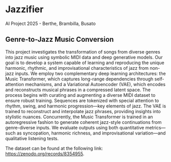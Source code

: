 # Jazzifier
AI Project 2025 - Berthe, Brambilla, Busato

## Genre-to-Jazz Music Conversion 

This project investigates the transformation of songs from diverse genres into jazz music using symbolic MIDI data and deep generative models. Our goal is to develop a system capable of learning and reproducing the unique harmonic, rhythmic, and improvisational characteristics of jazz from non-jazz inputs. We employ two complementary deep learning architectures: the Music Transformer, which captures long-range dependencies through self-attention mechanisms, and a Variational Autoencoder (VAE), which encodes and reconstructs musical phrases in a compressed latent space.
The process begins with curating and augmenting a diverse MIDI dataset to ensure robust training. Sequences are tokenized with special attention to rhythm, swing, and harmonic progression—key elements of jazz. The VAE is trained to reconstruct and interpolate jazz phrases, providing insights into stylistic nuances. Concurrently, the Music Transformer is trained in an autoregressive fashion to generate coherent jazz-style continuations from genre-diverse inputs.
We evaluate outputs using both quantitative metrics—such as syncopation, harmonic richness, and improvisational variation—and qualitative listening tests.

The dataset can be found at the following link: https://zenodo.org/records/8354955.
